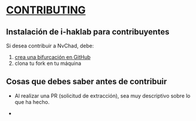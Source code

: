 # [CONTRIBUTING](https://victorh028.github.io/i-haklab/contributing.md)

## Instalación de i-haklab para contribuyentes

Si desea contribuir a NvChad, debe:
 1. [crea una bifurcación en GitHub](https://docs.github.com/en/get-started/quickstart/fork-a-repo)
 2. clona tu fork en tu máquina







 ## Cosas que debes saber antes de contribuir

-  Al realizar una PR (solicitud de extracción), sea muy descriptivo sobre lo que ha hecho.

- 
